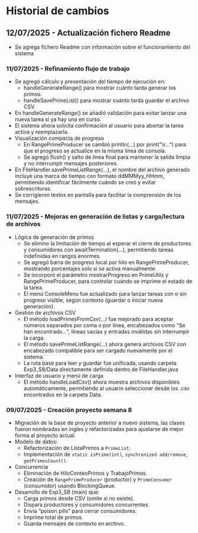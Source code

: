 # Historial de cambios

## 12/07/2025 - Actualización fichero Readme
- Se agrega fichero Readme con información sobre el funcionamiento del sistema

### 11/07/2025 - Refinamiento flujo de trabajo
- Se agregó cálculo y presentación del tiempo de ejecución en:
    - handleGenerateRange() para mostrar cuánto tarda generar los primos.
    - handleSavePrimeList() para mostrar cuánto tarda guardar el archivo CSV.
- En handleGenerateRange() se añadió validación para evitar lanzar una nueva tarea si ya hay una en curso.
- El sistema ahora solicita confirmación al usuario para abortar la tarea activa y reemplazarla.
- Visualización compacta de progreso
    - En RangePrimeProducer se cambió println(...) por print("\r...") para que el progreso se actualice en la misma línea de consola.
    - Se agregó flush() y salto de línea final para mantener la salida limpia y no interrumpir mensajes posteriores.
- En FileHandler.savePrimeListRange(...), el nombre del archivo generado incluye una marca de tiempo con formato ddMMMyy_HHmm, permitiendo identificar fácilmente cuándo se creó y evitar sobrescrituras.
- Se corrigieron textos en pantalla para facilitar la comprensión de los mensajes.

### 11/07/2025 - Mejoras en generación de listas y carga/lectura de archivos
- Lógica de generación de primos
    - Se elimino la limitación de tiempo al esperar el cierre de productores y consumidores con awaitTermination(...), permitiendo tareas indefinidas en rangos enormes.
    - Se agregó barra de progreso local por hilo en RangePrimeProducer, mostrando porcentajes solo si se activa manualmente.
    - Se incorporó el parámetro mostrarProgreso en PrimeUtils y RangePrimeProducer, para controlar cuándo se imprime el estado de la tarea.
    - El menú ConsoleMenu fue actualizado para lanzar tareas con o sin progreso visible, según contexto (guardar o iniciar nueva generación).
- Gestión de archivos CSV
    - El método loadPrimesFromCsv(...) fue mejorado para aceptar números separados por coma o por línea, encabezados como "Se han encontrado...", líneas vacías y entradas inválidas sin interrumpir la carga.
    - El método savePrimeListRange(...) ahora genera archivos CSV con encabezado compatible para ser cargado nuevamente por el sistema.
    - La ruta base para leer y guardar fue unificada, usando carpeta Exp3_S8/Data directamente definida dentro de FileHandler.java
- Interfaz de usuario y menú de carga
    - El método handleLoadCsv() ahora muestra archivos disponibles automáticamente, permitiendo al usuario seleccionar desde los .csv encontrados en la carpeta Data.




### 09/07/2025 - Creación proyecto semana 8
- Migración de la base de proyecto anterior a nuevo sistema, las clases fueron nombradas en ingles y refactorizadas para ajustarse de mejor forma al proyecto actual.
- Modelo de datos:
    - Refactorización de ListaPrimos a `PrimeList`.
    - Implementación de `static isPrime(int)`, `synchronized add/remove`, `getPrimesCount()`.
- Concurrencia
    - Eliminación de HiloConteoPrimos y TrabajoPrimos.
    - Creación de `RangePrimeProducer` (productor) y `PrimeConsumer` (consumidor) usando BlockingQueue<Integer>.
- Desarrollo de Exp3_S8 (main) que:
    - Carga primos desde CSV (omite si no existe).
    - Dispara productores y consumidores concurrentes.
    - Envía “poison pills” para cerrar consumidores.
    - Imprime total de primos.
    - Guarda mensajes de contexto en archivo.

